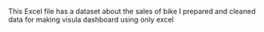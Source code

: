 This Excel file has a dataset about the sales of bike 
I prepared and cleaned data for making visula dashboard using only excel
